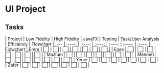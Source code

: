 # UI Project
## Tasks
| Project | Low Fidelity | High Fidelity | JavaFX | Testing | Task/User Analysis | Efficiency | Flowchart
| :--- | :----: | :----: | :----: | :----: | :----: | :----: | Flowchart
| Emre | ⬜️ | ⬜️ | ⬜️ | ⬜️ | ⬜️ | ⬜️ | ⬜️ |
| Enes | ⬜️ | ⬜️ | ⬜️ | ⬜️ | ⬜️ | ⬜️ | ⬜️ |
| Mazlum | ⬜️ | ⬜️ | ⬜️ | ⬜️ | ⬜️ | ⬜️ | ⬜️ |
| Mehmet | ⬜️ | ⬜️ | ⬜️ | ⬜️ | ⬜️ | ⬜️ | ⬜️ |
| Yener | ⬜️ | ⬜️ | ⬜️ | ⬜️ | ⬜️ | ⬜️ | ⬜️ |
| Zafer | ⬜️ | ⬜️ | ⬜️ | ⬜️ | ⬜️ | ⬜️ | ⬜️ |
